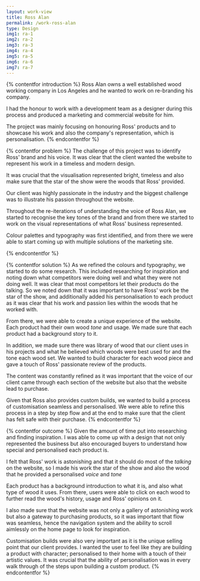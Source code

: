 ```yaml
---
layout: work-view
title: Ross Alan
permalink: /work-ross-alan
type: Design
img1: ra-1
img2: ra-2
img3: ra-3
img4: ra-4
img5: ra-5
img6: ra-6
img7: ra-7
---
```


{% contentfor introduction %}
Ross Alan owns a well established wood working company in Los Angeles and he wanted to work on re-branding his company.

I had the honour to work with a development team as a designer during this process and produced a marketing and commercial website for him.

The project was mainly focusing on honouring Ross' products and to showcase his work and also the company's representation, which is personalisation.
{% endcontentfor %}

{% contentfor problem %}
The challenge of this project was to identify Ross' brand and his voice. It was clear that the client wanted the website to represent his work in a timeless and modern design.

It was crucial that the visualisation represented bright, timeless and also make sure that the star of the show were the woods that Ross' provided.

Our client was highly passionate in the industry and the biggest challenge was to illustrate his passion throughout the website.

Throughout the re-iterations of understanding the voice of Ross Alan, we started to recognise the key tones of the brand and from there we started to work on the visual representations of what Ross' business represented.

Colour palettes and typography was first identified, and from there we were able to start coming up with multiple solutions of the marketing site.

{% endcontentfor %}

{% contentfor solution %}
As we refined the colours and typography, we started to do some research. This included researching for inspiration and noting down what competitors were doing well and what they were not doing well. It was clear that most competitors let their products do the talking. So we noted down that it was important to have Ross' work be the star of the show, and additionally added his personalisation to each product as it was clear that his work and passion lies within the woods that he worked with.

From there, we were able to create a unique experience of the website. Each product had their own wood _tone_ and usage. We made sure that each product had a background story to it.

In addition, we made sure there was library of wood that our client uses in his projects and what he believed which woods were best used for and the tone each wood set. We wanted to build character for each wood piece and gave a touch of Ross' passionate review of the products.

The content was constantly refined as it was important that the voice of our client came through each section of the website but also that the website lead to purchase.

Given that Ross also provides custom builds, we wanted to build a process of customisation seamless and personalised. We were able to refine this process in a step by step flow and at the end to make sure that the client has felt safe with their purchase.
{% endcontentfor %}

{% contentfor outcome %}
Given the amount of time put into researching and finding inspiration. I was able to come up with a design that not only represented the business but also encouraged buyers to understand how special and personalised each product is.

I felt that Ross' work is astonishing and that it should do most of the _talking_ on the website, so I made his work the star of the show and also the wood that he provided a personalised _voice_ and _tone_

Each product has a background introduction to what it is, and also what type of wood it uses. From there, users were able to click on each wood to further read the wood's history, usage and Ross' opinions on it.

I also made sure that the website was not only a gallery of astonishing work but also a gateway to purchasing products, so it was important that flow was seamless, hence the navigation system and the ability to scroll aimlessly on the home page to look for inspiration.

Customisation builds were also very important as it is the unique selling point that our client provides. I wanted the user to feel like they are building a product with character; personalised to their home with a touch of their artistic values. It was crucial that the ability of personalisation was in every walk through of the steps upon building a custom product.
{% endcontentfor %}
